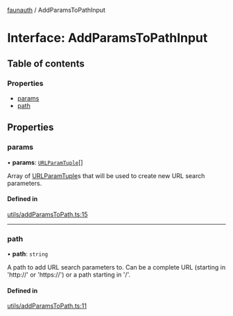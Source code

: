 [faunauth](../index.md) / AddParamsToPathInput

# Interface: AddParamsToPathInput

## Table of contents

### Properties

- [params](AddParamsToPathInput.md#params)
- [path](AddParamsToPathInput.md#path)

## Properties

### params

• **params**: [`URLParamTuple`](../index.md#urlparamtuple)[]

Array of [URLParamTuple](../index.md#urlparamtuple)s that will be used to create new URL search parameters.

#### Defined in

[utils/addParamsToPath.ts:15](https://github.com/alexnitta/faunauth/blob/ac43d73/src/utils/addParamsToPath.ts#L15)

___

### path

• **path**: `string`

A path to add URL search parameters to. Can be a complete URL (starting in 'http://' or
'https://') or a path starting in '/'.

#### Defined in

[utils/addParamsToPath.ts:11](https://github.com/alexnitta/faunauth/blob/ac43d73/src/utils/addParamsToPath.ts#L11)
